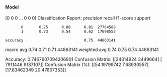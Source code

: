 #### Model
[0 0 0 ... 0 0 0]
Classification Report:
              precision    recall  f1-score   support

           0       0.75      0.88      0.81  27764588
           1       0.73      0.54      0.62  17098553

    accuracy                           0.75  44863141
   macro avg       0.74      0.71      0.71  44863141
weighted avg       0.74      0.75      0.74  44863141

Accuracy: 0.7467607094206801
Confusion Matrix:
[[24314924  3449664]
 [ 7911446  9187107]]
Confusion Matrix (%):
[[54.19799742  7.68930557]
 [17.63462349 20.47807353]]
